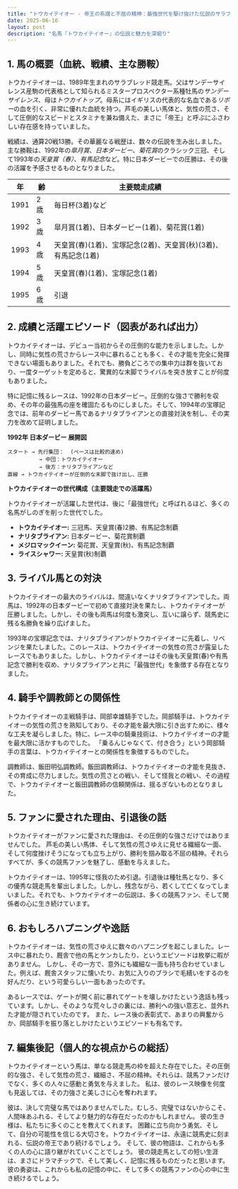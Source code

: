 ```yaml
---
title: "トウカイテイオー - 帝王の系譜と不屈の精神：最強世代を駆け抜けた伝説のサラブレッド"
date: 2025-06-16
layout: post
description: "名馬『トウカイテイオー』の伝説と魅力を深堀り"
---
```


## 1. 馬の概要（血統、戦績、主な勝鞍）

トウカイテイオーは、1989年生まれのサラブレッド競走馬。父はサンデーサイレンス産駒の代表格として知られるミスタープロスペクター系種牡馬の*サンデーサイレンス*、母は*トウカイトップ*。母系にはイギリスの代表的な名血である*リボー*の血を引く、非常に優れた血統を持つ。芦毛の美しい馬体と、気性の荒さ、そして圧倒的なスピードとスタミナを兼ね備えた、まさに「帝王」と呼ぶにふさわしい存在感を持っていました。

戦績は、通算20戦13勝。その華麗なる戦歴は、数々の伝説を生み出しました。主な勝鞍は、1992年の*皐月賞*、*日本ダービー*、*菊花賞*のクラシック三冠、そして1993年の*天皇賞（春）*、*有馬記念*など。特に日本ダービーでの圧勝は、その後の活躍を予感させるものとなりました。

| 年 | 齢 | 主要競走成績 |
|---|---|---|
| 1991 | 2歳 | 毎日杯(3着)など |
| 1992 | 3歳 | 皐月賞(1着)、日本ダービー(1着)、菊花賞(1着) |
| 1993 | 4歳 | 天皇賞(春)(1着)、宝塚記念(2着)、天皇賞(秋)(3着)、有馬記念(1着) |
| 1994 | 5歳 |  天皇賞(春)(1着)、宝塚記念(1着) |
| 1995 | 6歳 |  引退 |


## 2. 成績と活躍エピソード（図表があれば出力）

トウカイテイオーは、デビュー当初からその圧倒的な能力を示しました。しかし、同時に気性の荒さからレース中に暴れることも多く、その才能を完全に発揮できない場面もありました。それでも、勝負どころでの集中力は群を抜いており、一度ターゲットを定めると、驚異的な末脚でライバルを突き放すことが何度もありました。

特に記憶に残るレースは、1992年の日本ダービー。圧倒的な強さで勝利を収め、その年の最強馬の座を確固たるものにしました。そして、1994年の宝塚記念では、前年のダービー馬であるナリタブライアンとの直接対決を制し、その実力を改めて証明しました。

**1992年 日本ダービー 展開図**

```
スタート → 先行集団：  (ペースは比較的速め)
          → 中団：トウカイテイオー
          → 後方：ナリタブライアンなど
直線 → トウカイテイオーが圧倒的な末脚で抜け出し、圧勝
```

**トウカイテイオーの世代構成（主要競走での活躍馬）**

トウカイテイオーが活躍した世代は、後に「最強世代」と呼ばれるほど、多くの名馬がしのぎを削った世代でした。

* **トウカイテイオー:** 三冠馬、天皇賞(春)2勝、有馬記念制覇
* **ナリタブライアン:** 日本ダービー、菊花賞制覇
* **メジロマックイーン:** 菊花賞、天皇賞(秋)、有馬記念制覇
* **ライスシャワー:** 天皇賞(秋)制覇


## 3. ライバル馬との対決

トウカイテイオーの最大のライバルは、間違いなくナリタブライアンでした。両馬は、1992年の日本ダービーで初めて直接対決を果たし、トウカイテイオーが圧勝しました。しかし、その後も両馬は何度も激突し、互いに譲らず、競馬史に残る名勝負を繰り広げました。

1993年の宝塚記念では、ナリタブライアンがトウカイテイオーに先着し、リベンジを果たしました。このレースは、トウカイテイオーの気性の荒さが露呈したレースでもありました。しかし、トウカイテイオーはその後も天皇賞(春)や有馬記念で勝利を収め、ナリタブライアンと共に「最強世代」を象徴する存在となりました。


## 4. 騎手や調教師との関係性

トウカイテイオーの主戦騎手は、岡部幸雄騎手でした。岡部騎手は、トウカイテイオーの気性の荒さを熟知しており、その才能を最大限に引き出すために、様々な工夫を凝らしました。特に、レース中の騎乗技術は、トウカイテイオーの才能を最大限に活かすものでした。  「乗るんじゃなくて、付き合う」という岡部騎手の言葉は、トウカイテイオーとの関係性を象徴するものでした。

調教師は、飯田明弘調教師。飯田調教師は、トウカイテイオーの才能を見抜き、その育成に尽力しました。気性の荒さとの戦い、そして怪我との戦い、その過程で、トウカイテイオーと飯田調教師の信頼関係は、揺るぎないものとなりました。


## 5. ファンに愛された理由、引退後の話

トウカイテイオーがファンに愛された理由は、その圧倒的な強さだけではありませんでした。  芦毛の美しい馬体、そして気性の荒さゆえに見せる繊細な一面、そして何度挫けそうになっても立ち上がり、勝利を掴み取る不屈の精神。それらすべてが、多くの競馬ファンを魅了し、感動を与えました。

トウカイテイオーは、1995年に怪我のため引退。引退後は種牡馬となり、多くの優秀な競走馬を輩出しました。しかし、残念ながら、若くして亡くなってしまいました。それでも、トウカイテイオーの伝説は、多くの競馬ファン、そして関係者の心に生き続けています。


## 6. おもしろハプニングや逸話

トウカイテイオーは、気性の荒さゆえに数々のハプニングを起こしました。レース中に暴れたり、厩舎で他の馬とケンカしたり、というエピソードは枚挙に暇がありません。  しかし、その一方で、意外にも繊細な一面も持ち合わせていました。例えば、厩舎スタッフに懐いたり、お気に入りのブラシで毛繕いをするのを好んだり、という可愛らしい一面もあったのです。

あるレースでは、ゲートが開く前に暴れてゲートを壊しかけたという逸話も残っています。しかし、そのような荒々しさの裏には、勝利への強い意志と、並外れた才能が隠されていたのです。  また、レース後の表彰式で、あまりの興奮からか、岡部騎手を振り落としかけたというエピソードも有名です。


## 7. 編集後記（個人的な視点からの総括）

トウカイテイオーという馬は、単なる競走馬の枠を超えた存在でした。その圧倒的な強さ、そして気性の荒さ、繊細さ、不屈の精神。それらは、競馬ファンだけでなく、多くの人々に感動と勇気を与えました。  私は、彼のレース映像を何度も見返しては、その力強さと美しさに心を奪われます。

彼は、決して完璧な馬ではありませんでした。むしろ、完璧ではないからこそ、人間味あふれる、そしてより魅力的な存在だったのかもしれません。  彼の生き様は、私たちに多くのことを教えてくれます。  困難に立ち向かう勇気、そして、自分の可能性を信じる大切さを。トウカイテイオーは、永遠に競馬史に刻まれる、伝説の帝王であり続けるでしょう。  そして、彼の物語は、これからも多くの人の心に語り継がれていくことでしょう。  彼の競走馬としての短い生涯は、まさにドラマチックで、そして美しく、記憶に残るものだったと思います。  彼の勇姿は、これからも私の記憶の中に、そして多くの競馬ファンの心の中に生き続けるでしょう。
